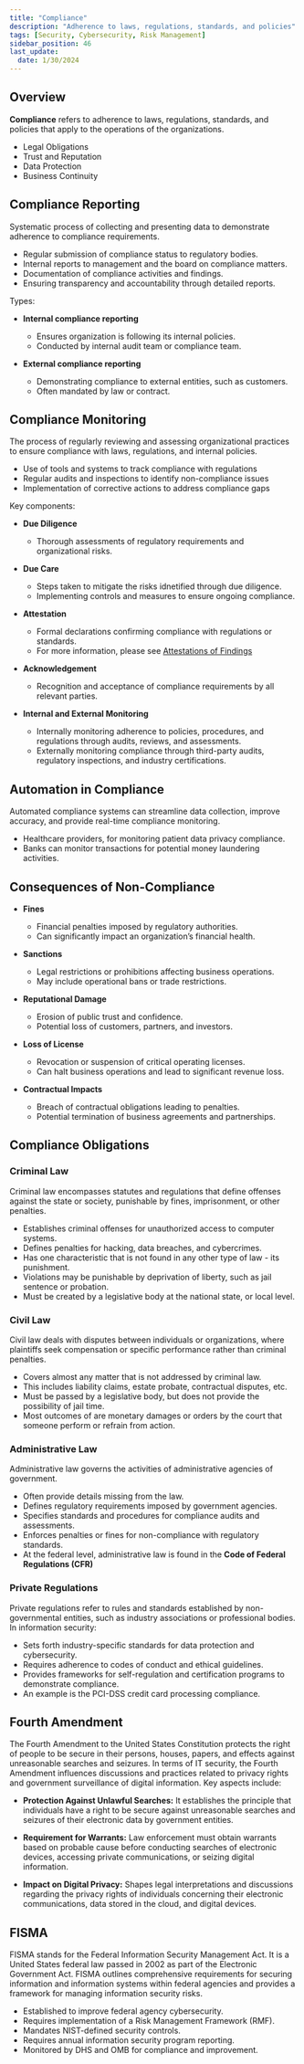 ```yaml
---
title: "Compliance"
description: "Adherence to laws, regulations, standards, and policies"
tags: [Security, Cybersecurity, Risk Management]
sidebar_position: 46
last_update:
  date: 1/30/2024
---
```




## Overview 

**Compliance** refers to adherence to laws, regulations, standards, and policies that apply to the operations of the organizations.

- Legal Obligations 
- Trust and Reputation
- Data Protection 
- Business Continuity

## Compliance Reporting

Systematic process of collecting and presenting data to demonstrate adherence to compliance requirements. 

- Regular submission of compliance status to regulatory bodies.
- Internal reports to management and the board on compliance matters.
- Documentation of compliance activities and findings.
- Ensuring transparency and accountability through detailed reports.

Types:

- **Internal compliance reporting**
  - Ensures organization is following its internal policies. 
  - Conducted by internal audit team or compliance team.

- **External compliance reporting**
  - Demonstrating compliance to external entities, such as customers.
  - Often mandated by law or contract.

## Compliance Monitoring

The process of regularly reviewing and assessing organizational practices to ensure compliance with laws, regulations, and internal policies.

- Use of tools and systems to track compliance with regulations
- Regular audits and inspections to identify non-compliance issues
- Implementation of corrective actions to address compliance gaps

Key components:

- **Due Diligence**
  - Thorough assessments of regulatory requirements and organizational risks.

- **Due Care**
  - Steps taken to mitigate the risks idnetified through due diligence. 
  - Implementing controls and measures to ensure ongoing compliance.

- **Attestation**
  - Formal declarations confirming compliance with regulations or standards.
  - For more information, please see [Attestations of Findings](../006-Security-Operations/068-Attestation-of-Findings.md)

- **Acknowledgement**
  - Recognition and acceptance of compliance requirements by all relevant parties.

- **Internal and External Monitoring**
  - Internally monitoring adherence to policies, procedures, and regulations through audits, reviews, and assessments.
  - Externally monitoring compliance through third-party audits, regulatory inspections, and industry certifications.

## Automation in Compliance 

Automated compliance systems can streamline data collection, improve accuracy, and provide real-time compliance monitoring.

- Healthcare providers, for monitoring patient data privacy compliance.
- Banks can monitor transactions for potential money laundering activities.

## Consequences of Non-Compliance

- **Fines**
  - Financial penalties imposed by regulatory authorities.
  - Can significantly impact an organization’s financial health. 

- **Sanctions**
  - Legal restrictions or prohibitions affecting business operations.
  - May include operational bans or trade restrictions.

- **Reputational Damage**
  - Erosion of public trust and confidence.
  - Potential loss of customers, partners, and investors.

- **Loss of License**
  - Revocation or suspension of critical operating licenses.
  - Can halt business operations and lead to significant revenue loss.

- **Contractual Impacts**
  - Breach of contractual obligations leading to penalties.
  - Potential termination of business agreements and partnerships.


## Compliance Obligations

### Criminal Law

Criminal law encompasses statutes and regulations that define offenses against the state or society, punishable by fines, imprisonment, or other penalties. 

- Establishes criminal offenses for unauthorized access to computer systems.
- Defines penalties for hacking, data breaches, and cybercrimes.
- Has one characteristic that is not found in any other type of law - its punishment.
- Violations may be punishable by deprivation of liberty, such as jail sentence or probation.
- Must be created by a legislative body at the national state, or local level.

### Civil Law

Civil law deals with disputes between individuals or organizations, where plaintiffs seek compensation or specific performance rather than criminal penalties. 

- Covers almost any matter that is not addressed by criminal law.
- This includes liability claims, estate probate, contractual disputes, etc.
- Must be passed by a legislative body, but does not provide the possibility of jail time.
- Most outcomes of are monetary damages or orders by the court that someone perform or refrain from action.


### Administrative Law

Administrative law governs the activities of administrative agencies of government. 

- Often provide details missing from the law.
- Defines regulatory requirements imposed by government agencies.
- Specifies standards and procedures for compliance audits and assessments.
- Enforces penalties or fines for non-compliance with regulatory standards.
- At the federal level, administrative law is found in the **Code of Federal Regulations (CFR)**

### Private Regulations

Private regulations refer to rules and standards established by non-governmental entities, such as industry associations or professional bodies. In information security:

- Sets forth industry-specific standards for data protection and cybersecurity.
- Requires adherence to codes of conduct and ethical guidelines.
- Provides frameworks for self-regulation and certification programs to demonstrate compliance.
- An example is the PCI-DSS credit card processing compliance.

## Fourth Amendment

The Fourth Amendment to the United States Constitution protects the right of people to be secure in their persons, houses, papers, and effects against unreasonable searches and seizures. In terms of IT security, the Fourth Amendment influences discussions and practices related to privacy rights and government surveillance of digital information. Key aspects include:

- **Protection Against Unlawful Searches:** It establishes the principle that individuals have a right to be secure against unreasonable searches and seizures of their electronic data by government entities.
  
- **Requirement for Warrants:** Law enforcement must obtain warrants based on probable cause before conducting searches of electronic devices, accessing private communications, or seizing digital information.
  
- **Impact on Digital Privacy:** Shapes legal interpretations and discussions regarding the privacy rights of individuals concerning their electronic communications, data stored in the cloud, and digital devices.



## FISMA

FISMA stands for the Federal Information Security Management Act. It is a United States federal law passed in 2002 as part of the Electronic Government Act. FISMA outlines comprehensive requirements for securing information and information systems within federal agencies and provides a framework for managing information security risks.

- Established to improve federal agency cybersecurity.
- Requires implementation of a Risk Management Framework (RMF).
- Mandates NIST-defined security controls.
- Requires annual information security program reporting.
- Monitored by DHS and OMB for compliance and improvement.